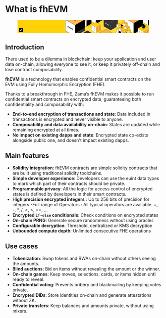 # What is fhEVM

<figure><img src="../.gitbook/assets/doc_header_fhevm.png" alt=""><figcaption></figcaption></figure>

## Introduction

There used to be a dilemma in blockchain: keep your application and user data on-chain, allowing everyone to see it, or keep it privately off-chain and lose contract composability. 

**fhEVM** is a technology that enables confidential smart contracts on the EVM using Fully Homomorphic Encryption (FHE).

Thanks to a breakthrough in FHE, Zama’s fhEVM makes it possible to run confidential smart contracts on encrypted data, guaranteeing both confidentiality and composability with:

- **End-to-end encryption of transactions and state**: Data included in transactions is encrypted and never visible to anyone.
- **Composability and data availability on-chain**: States are updated while remaining encrypted at all times.
- **No impact on existing dapps and state**: Encrypted state co-exists alongside public one, and doesn't impact existing dapps.

## Main features

- **Solidity integration**: fhEVM contracts are simple solidity contracts that are built using traditional solidity toolchains.
- **Simple developer experience**: Developers can use the euint data types to mark which part of their contracts should be private.
- **Programmable privacy**: All the logic for access control of encrypted states is defined by developers in their smart contracts.
- **High precision encrypted integers** : Up to 256 bits of precision for integers
-Full range of Operators : All typical operators are available: +, -, *, /, <, >, ==, …
- **Encrypted `if-else` conditionals**: Check conditions on encrypted states
- **On-chain PRNG**: Generate secure randomness without using oracles
- **Configurable decryption**: Threshold, centralized or KMS decryption
- **Unbounded compute depth**: Unlimited consecutive FHE operations

## Use cases

- **Tokenization**: Swap tokens and RWAs on-chain without others seeing the amounts.
- **Blind auctions**: Bid on items without revealing the amount or the winner.
- **On-chain games**: Keep moves, selections, cards, or items hidden until ready to reveal.
- **Confidential voting**: Prevents bribery and blackmailing by keeping votes private.
- **Encrypted DIDs**: Store identities on-chain and generate attestations without ZK.
- **Private transfers**: Keep balances and amounts private, without using mixers.